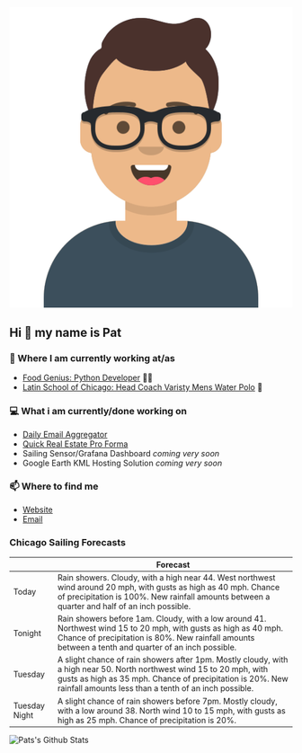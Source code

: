 [![Social banner for p-j-falconer](https://raw.githubusercontent.com/P-J-FALCONER/P-J-FALCONER/master/assets/avataaars.svg)](https://patfalconer.com/)
## Hi :wave: my name is Pat

### 💼 Where I am currently working at/as
- [Food Genius: Python Developer](https://getfoodgenius.com/) 🍔🐍
- [Latin School of Chicago: Head Coach Varisty Mens Water Polo](https://www.latinschool.org/) 🤽


### 💻 What i am currently/done working on
 - [Daily Email Aggregator](https://github.com/P-J-FALCONER/dott_daily_mail)
 - [Quick Real Estate Pro Forma](https://github.com/P-J-FALCONER/henry)
 - Sailing Sensor/Grafana Dashboard *coming very soon*
 - Google Earth KML Hosting Solution *coming very soon*

### 📫 Where to find me
 - [Website](https://patfalconer.com/)
 - [Email](mailto:patrick.j.falconer@gmail.com)


### Chicago Sailing Forecasts
|   | Forecast  |
|---|---|
| Today | Rain showers. Cloudy, with a high near 44. West northwest wind around 20 mph, with gusts as high as 40 mph. Chance of precipitation is 100%. New rainfall amounts between a quarter and half of an inch possible. |
| Tonight | Rain showers before 1am. Cloudy, with a low around 41. Northwest wind 15 to 20 mph, with gusts as high as 40 mph. Chance of precipitation is 80%. New rainfall amounts between a tenth and quarter of an inch possible. |
| Tuesday | A slight chance of rain showers after 1pm. Mostly cloudy, with a high near 50. North northwest wind 15 to 20 mph, with gusts as high as 35 mph. Chance of precipitation is 20%. New rainfall amounts less than a tenth of an inch possible. |
| Tuesday Night | A slight chance of rain showers before 7pm. Mostly cloudy, with a low around 38. North wind 10 to 15 mph, with gusts as high as 25 mph. Chance of precipitation is 20%. |

![Pats's Github Stats](https://github-readme-stats.vercel.app/api?username=p-j-falconer&show_icons=true&theme=radical)
